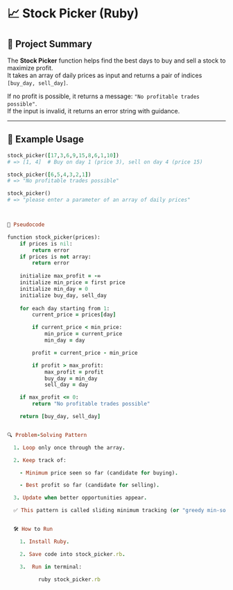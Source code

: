 
# 📈 Stock Picker (Ruby)

## 📖 Project Summary
The **Stock Picker** function helps find the best days to buy and sell a stock to maximize profit.  
It takes an array of daily prices as input and returns a pair of indices `[buy_day, sell_day]`.  

If no profit is possible, it returns a message: `"No profitable trades possible"`.  
If the input is invalid, it returns an error string with guidance.  

---

## 🚀 Example Usage
```ruby
stock_picker([17,3,6,9,15,8,6,1,10])
# => [1, 4]  # Buy on day 1 (price 3), sell on day 4 (price 15)

stock_picker([6,5,4,3,2,1])
# => "No profitable trades possible"

stock_picker()
# => "please enter a parameter of an array of daily prices"



🔧 Pseudocode

function stock_picker(prices):
    if prices is nil:
        return error
    if prices is not array:
        return error
    
    initialize max_profit = -∞
    initialize min_price = first price
    initialize min_day = 0
    initialize buy_day, sell_day
    
    for each day starting from 1:
        current_price = prices[day]

        if current_price < min_price:
            min_price = current_price
            min_day = day

        profit = current_price - min_price

        if profit > max_profit:
            max_profit = profit
            buy_day = min_day
            sell_day = day

    if max_profit <= 0:
        return "No profitable trades possible"

    return [buy_day, sell_day]


🔍 Problem-Solving Pattern

  1. Loop only once through the array.

  2. Keep track of:

    - Minimum price seen so far (candidate for buying).

    - Best profit so far (candidate for selling).

  3. Update when better opportunities appear.

  ✅ This pattern is called sliding minimum tracking (or "greedy min-so-far").


  🛠️ How to Run

    1. Install Ruby.

    2. Save code into stock_picker.rb.

    3.  Run in terminal:

          ruby stock_picker.rb
